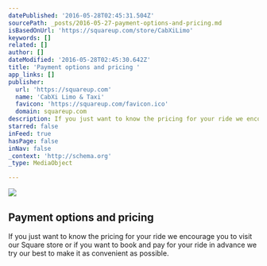 ```yaml
---
datePublished: '2016-05-28T02:45:31.504Z'
sourcePath: _posts/2016-05-27-payment-options-and-pricing.md
isBasedOnUrl: 'https://squareup.com/store/CabXiLimo'
keywords: []
related: []
author: []
dateModified: '2016-05-28T02:45:30.642Z'
title: 'Payment options and pricing '
app_links: []
publisher:
  url: 'https://squareup.com'
  name: 'CabXi Limo & Taxi'
  favicon: 'https://squareup.com/favicon.ico'
  domain: squareup.com
description: If you just want to know the pricing for your ride we encourage you to visit our Square store or if you want to book and pay for your ride in advance we try our best to make  it as convenient as possible.
starred: false
inFeed: true
hasPage: false
inNav: false
_context: 'http://schema.org'
_type: MediaObject

---
```

<article style=""><img src="https://the-grid-user-content.s3-us-west-2.amazonaws.com/37ab9619-3151-4eee-ba9e-b8579c8db516.png" /><h1>Payment options and pricing </h1><p>If you just want to know the pricing for your ride we encourage you to visit our Square store or if you want to book and pay for your ride in advance we try our best to make it as convenient as possible.</p></article>